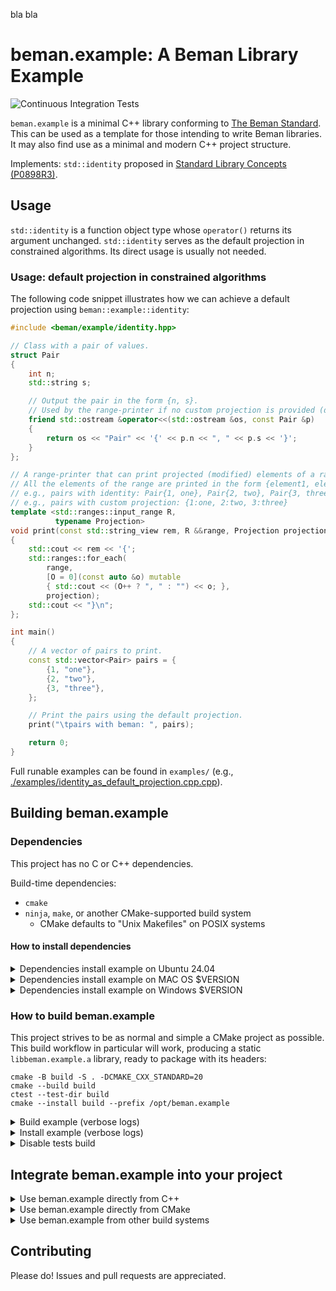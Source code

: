 <!--
SPDX-License-Identifier: Apache-2.0 WITH LLVM-exception
-->
bla bla
# beman.example: A Beman Library Example

![Continuous Integration Tests](https://github.com/bemanproject/Example/actions/workflows/ci_tests.yml/badge.svg)

`beman.example` is a minimal C++ library conforming to [The Beman Standard](https://github.com/bemanproject/beman/blob/main/docs/BEMAN_STANDARD.md). This can be used as a template for those intending to write Beman libraries. It may also find use as a minimal and modern  C++ project structure.

Implements: `std::identity` proposed in [Standard Library Concepts (P0898R3)](https://wg21.link/P0898R3).


## Usage

`std::identity` is a function object type whose `operator()` returns its argument unchanged. `std::identity` serves as the default projection in constrained algorithms. Its direct usage is usually not needed.

### Usage: default projection in constrained algorithms

 The following code snippet illustrates how we can achieve a default projection using `beman::example::identity`:


```cpp
#include <beman/example/identity.hpp> 

// Class with a pair of values.
struct Pair
{
    int n;
    std::string s;

    // Output the pair in the form {n, s}.
    // Used by the range-printer if no custom projection is provided (default: identity projection).
    friend std::ostream &operator<<(std::ostream &os, const Pair &p)
    {
        return os << "Pair" << '{' << p.n << ", " << p.s << '}';
    }
};

// A range-printer that can print projected (modified) elements of a range.
// All the elements of the range are printed in the form {element1, element2, ...}.
// e.g., pairs with identity: Pair{1, one}, Pair{2, two}, Pair{3, three}
// e.g., pairs with custom projection: {1:one, 2:two, 3:three}
template <std::ranges::input_range R,
          typename Projection>
void print(const std::string_view rem, R &&range, Projection projection = beman::example::identity>)
{
    std::cout << rem << '{';
    std::ranges::for_each(
        range,
        [O = 0](const auto &o) mutable
        { std::cout << (O++ ? ", " : "") << o; },
        projection);
    std::cout << "}\n";
};

int main()
{
    // A vector of pairs to print.
    const std::vector<Pair> pairs = {
        {1, "one"},
        {2, "two"},
        {3, "three"},
    };

    // Print the pairs using the default projection.
    print("\tpairs with beman: ", pairs);

    return 0;
}

```

Full runable examples can be found in `examples/` (e.g., [./examples/identity_as_default_projection.cpp.cpp](./examples/identity_as_default_projection.cpp.cpp)).

## Building beman.example

### Dependencies
<!-- TODO Darius: rewrite section!-->

This project has no C or C++ dependencies.

Build-time dependencies:

- `cmake`
- `ninja`, `make`, or another CMake-supported build system
  - CMake defaults to "Unix Makefiles" on POSIX systems

#### How to install dependencies

<!-- TODO Darius: rewrite section!-->

<details>
<summary>Dependencies install example on Ubuntu 24.04  </summary>

<!-- TODO Darius: rewrite section!-->

```shell
# Install tools:
apt-get install -y cmake make ninja-build

# Toolchains:
apt-get install                           \
  g++-14 gcc-14 gcc-13 g++-14             \
  clang-18 clang++-18 clang-17 clang++-17
```

</details>

<details>
<summary>Dependencies install example on MAC OS $VERSION </summary>

<!-- TODO Darius: rewrite section!-->
```shell
# TODO
```

</details>

<details>
<summary>Dependencies install example on Windows $VERSION  </summary>
<!-- TODO Darius: rewrite section!-->

```shell
# TODO
```

</details>

### How to build beman.example

This project strives to be as normal and simple a CMake project as possible. This build workflow in particular will work, producing a static `libbeman.example.a` library, ready to package with its headers:

```shell
cmake -B build -S . -DCMAKE_CXX_STANDARD=20
cmake --build build
ctest --test-dir build
cmake --install build --prefix /opt/beman.example
```

<details>
<summary> Build example (verbose logs) </summary>

```shell
# Configure example.
$ cmake -B build -S . -DCMAKE_CXX_STANDARD=20
-- The CXX compiler identification is GNU 13.2.0
-- Detecting CXX compiler ABI info
-- Detecting CXX compiler ABI info - done
-- Check for working CXX compiler: /usr/bin/c++ - skipped
-- Detecting CXX compile features
-- Detecting CXX compile features - done
-- Configuring done (0.1s)
-- Generating done (0.0s)
-- Build files have been written to: /path/to/repo/build

# Build example.
$ cmake --build build
[ 10%] Building CXX object src/beman/example/CMakeFiles/beman.example.dir/identity.cpp.o
[ 20%] Linking CXX static library libbeman.example.a
[ 20%] Built target beman.example
[ 30%] Building CXX object _deps/googletest-build/googletest/CMakeFiles/gtest.dir/src/gtest-all.cc.o
[ 40%] Linking CXX static library ../../../lib/libgtest.a
[ 40%] Built target gtest
[ 50%] Building CXX object _deps/googletest-build/googletest/CMakeFiles/gtest_main.dir/src/gtest_main.cc.o
[ 60%] Linking CXX static library ../../../lib/libgtest_main.a
[ 60%] Built target gtest_main
[ 70%] Building CXX object src/beman/example/tests/CMakeFiles/beman.example.Test.dir/identity.t.cpp.o
[ 80%] Linking CXX executable beman.example.Test
[ 80%] Built target beman.example.Test
[ 90%] Building CXX object examples/CMakeFiles/identity_usage.dir/identity_usage.cpp.o
[100%] Linking CXX executable identity_usage
[100%] Built target identity_usage

# Run tests example.
$ ctest --test-dir build
Internal ctest changing into directory: /path/to/your/repo/build
Test project /path/to/your/repo/build
    Start 1: IdentityTest.call_identity_with_int
1/4 Test #1: IdentityTest.call_identity_with_int ...........   Passed    0.00 sec
    Start 2: IdentityTest.call_identity_with_custom_type
2/4 Test #2: IdentityTest.call_identity_with_custom_type ...   Passed    0.00 sec
    Start 3: IdentityTest.compare_std_vs_beman
3/4 Test #3: IdentityTest.compare_std_vs_beman .............   Passed    0.00 sec
    Start 4: IdentityTest.check_is_transparent
4/4 Test #4: IdentityTest.check_is_transparent .............   Passed    0.00 sec

100% tests passed, 0 tests failed out of 4

Total Test time (real) =   0.01 sec


# Run examples.
$ build/examples/beman.example.examples.identity_direct_usage
2024

```

</details>

<details>
<summary> Install example (verbose logs) </summary>

```shell
# Install build artifacts from `build` directory into `opt/beman.example` path.
$ cmake --install build --prefix /opt/beman.example
-- Install configuration: ""
-- Up-to-date: /opt/beman.example/lib/libbeman.example.a
-- Up-to-date: /opt/beman.example/include
-- Up-to-date: /opt/beman.example/include/beman
-- Up-to-date: /opt/beman.example/include/beman/example
-- Up-to-date: /opt/beman.example/include/beman/example/identity.hpp

# Check tree.
$ tree /opt/beman.example
/opt/beman.example
├── include
│   └── beman
│       └── example
│           └── identity.hpp
└── lib
    └── libbeman.example.a

5 directories, 2 files
```

</details>

<details>
<summary> Disable tests build </summary>

To build this project with tests disabled (and their dependencies), simply use `BUILD_TESTING=OFF` as documented in upstream [CMake documentation](https://cmake.org/cmake/help/latest/module/CTest.html):

```shell
cmake -B build -S . -DBUILD_TESTING=OFF
```

</details>

## Integrate beman.example into your project

<details>
<summary> Use beman.example directly from C++ </summary>
<!-- TODO Darius: rewrite section!-->

If you want to use `beman.example` from your project, you can include `beman/example/*.hpp`  files from your C++ source files

```cpp
#include <beman/example/identity.hpp>
```

and directly link with `libbeman.example.a`

```shell
# Assume /opt/beman.example staging directory.
$ c++ -o identity_usage examples/identity_usage.cpp \
    -I /opt/beman.example/include/ \
    -L/opt/beman.example/lib/ -lbeman.example
```

</details>

<details>
<summary> Use beman.example directly from CMake </summary>

<!-- TODO Darius: rewrite section! Add examples. -->

For CMake based projects, you will need to use the `beman.example` CMake module to define the `beman::example` CMake target:

```cmake
find_package(beman.example REQUIRED)
```

You will also need to add `beman::example` to the link libraries of any libraries or executables that include `beman/example/*.hpp` in their source or header file.

```cmake
target_link_libraries(yourlib PUBLIC beman::example)
```

</details>

<details>
<summary> Use beman.example from other build systems </summary>

<!-- TODO Darius: rewrite section! Add examples. -->

Build systems that support `pkg-config` by providing a `beman.example.pc` file. Build systems that support interoperation via `pkg-config` should be able to detect `beman.example` for you automatically.

</details>

## Contributing

Please do! Issues and pull requests are appreciated.
